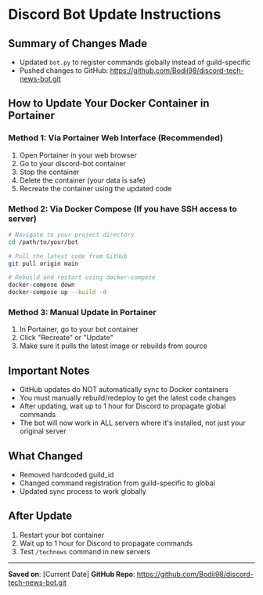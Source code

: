 # Discord Bot Update Instructions

## Summary of Changes Made
- Updated `bot.py` to register commands globally instead of guild-specific
- Pushed changes to GitHub: https://github.com/Bodii98/discord-tech-news-bot.git

## How to Update Your Docker Container in Portainer

### Method 1: Via Portainer Web Interface (Recommended)
1. Open Portainer in your web browser
2. Go to your discord-bot container
3. Stop the container
4. Delete the container (your data is safe)
5. Recreate the container using the updated code

### Method 2: Via Docker Compose (If you have SSH access to server)
```bash
# Navigate to your project directory
cd /path/to/your/bot

# Pull the latest code from GitHub
git pull origin main

# Rebuild and restart using docker-compose
docker-compose down
docker-compose up --build -d
```

### Method 3: Manual Update in Portainer
1. In Portainer, go to your bot container
2. Click "Recreate" or "Update"
3. Make sure it pulls the latest image or rebuilds from source

## Important Notes
- GitHub updates do NOT automatically sync to Docker containers
- You must manually rebuild/redeploy to get the latest code changes
- After updating, wait up to 1 hour for Discord to propagate global commands
- The bot will now work in ALL servers where it's installed, not just your original server

## What Changed
- Removed hardcoded guild_id
- Changed command registration from guild-specific to global
- Updated sync process to work globally

## After Update
1. Restart your bot container
2. Wait up to 1 hour for Discord to propagate commands
3. Test `/technews` command in new servers

---
**Saved on**: [Current Date]
**GitHub Repo**: https://github.com/Bodii98/discord-tech-news-bot.git 